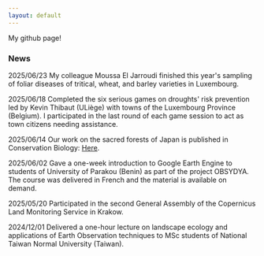 ```yaml
---
layout: default
---
```


My github page!

### News

2025/06/23 My colleague Moussa El Jarroudi finished this year's sampling of foliar diseases of tritical, wheat, and barley varieties in Luxembourg.

2025/06/18 Completed the six serious games on droughts' risk prevention led by Kevin Thibaut (ULiège) with towns of the Luxembourg Province (Belgium). I participated in the last round of each game session to act as town citizens needing assistance.

2025/06/14 Our work on the sacred forests of Japan is published in Conservation Biology: [Here](https://doi.org/10.1111/cobi.70093).

2025/06/02 Gave a one-week introduction to Google Earth Engine to students of University of Parakou (Benin) as part of the project OBSYDYA. The course was delivered in French and the material is available on demand.

2025/05/20 Participated in the second General Assembly of the Copernicus Land Monitoring Service in Krakow.

2024/12/01 Delivered a one-hour lecture on landscape ecology and applications of Earth Observation techniques to MSc students of National Taiwan Normal University (Taiwan).
